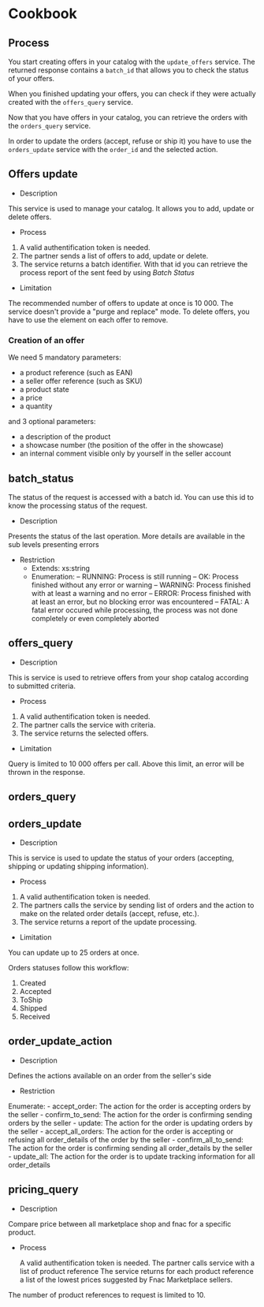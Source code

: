 # Cookbook


## Process

You start creating offers in your catalog with the `update_offers` service.
The returned response contains a `batch_id` that allows you to check
the status of your offers.

When you finished updating your offers, you can check if they were actually
created with the `offers_query` service.

Now that you have offers in your catalog, you can retrieve the orders with the
`orders_query` service. 

In order to update the orders (accept, refuse or ship it) you have to use the
`orders_update` service with the `order_id` and the selected action.


## Offers update

* Description 

This service is used to manage your catalog. It allows you to add, update or delete offers.

* Process

1. A valid authentification token is needed.
2. The partner sends a list of offers to add, update or delete.
3. The service returns a batch identifier. With that id you can retrieve the
   process report of the sent feed by using _Batch Status_

* Limitation 

The recommended number of offers to update at once is 10 000. The service
doesn't provide a "purge and replace" mode. To delete offers, you have to use
the <treatment> element on each offer to remove.


### Creation of an offer

We need 5 mandatory parameters:

* a product reference (such as EAN)
* a seller offer reference (such as SKU)
* a product state
* a price
* a quantity

and 3 optional parameters:

* a description of the product
* a showcase number (the position of the offer in the showcase)
* an internal comment visible only by yourself in the seller account


## batch_status

The status of the request is accessed with a batch id. You can use this id to
know the processing status of the request.

* Description 

Presents the status of the last operation. More details are available in the
sub levels presenting errors

* Restriction
    - Extends: xs:string
    - Enumeration:
        – RUNNING: Process is still running
        – OK: Process finished without any error or warning
        – WARNING: Process finished with at least a warning and no error
        – ERROR: Process finished with at least an error, but no blocking error was encountered
        – FATAL: A fatal error occured while processing, the process was not
          done completely or even completely aborted


## offers_query

* Description

This is service is used to retrieve offers from your shop catalog according to
submitted criteria.

* Process

1. A valid authentification token is needed.
2. The partner calls the service with criteria.
3. The service returns the selected offers.

* Limitation

Query is limited to 10 000 offers per call. Above this limit, an error will be
thrown in the response.


## orders_query

## orders_update

* Description

This is service is used to update the status of your orders (accepting,
shipping or updating shipping information).

* Process

1. A valid authentification token is needed.
2. The partners calls the service by sending list of orders and the action to
   make on the related order details (accept, refuse, etc.).
3. The service returns a report of the update processing.

* Limitation

You can update up to 25 orders at once.


Orders statuses follow this workflow:

1. Created
2. Accepted
3. ToShip
4. Shipped
5. Received


## order_update_action

* Description

Defines the actions available on an order from the seller's side

* Restriction

Enumerate:
    - accept_order: The action for the order is accepting orders by the seller
    - confirm_to_send: The action for the order is confirming sending orders by the seller
    - update: The action for the order is updating orders by the seller
    - accept_all_orders: The action for the order is accepting or refusing all order_details of the order by the seller
    - confirm_all_to_send: The action for the order is confirming sending all order_details by the seller
    - update_all: The action for the order is to update tracking information for all order_details


## pricing_query

* Description

Compare price between all marketplace shop and fnac for a specific product.

* Process

    A valid authentification token is needed.
    The partner calls service with a list of product reference
    The service returns for each product reference a list of the lowest prices
    suggested by Fnac Marketplace sellers.

The number of product references to request is limited to 10.


